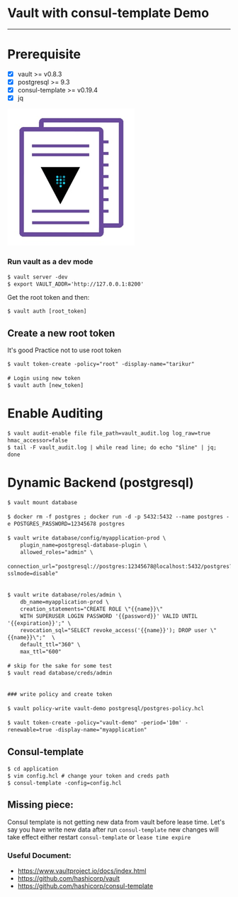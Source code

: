 # Vault with consul-template Demo
---


# Prerequisite

- [x] vault >=  v0.8.3
- [x] postgresql >= 9.3
- [x] consul-template >= v0.19.4
- [x] jq

![vaultandconsul](images/vaultconsul.jpeg)
### Run vault as a dev mode

```shell
$ vault server -dev
$ export VAULT_ADDR='http://127.0.0.1:8200'
```
Get the root token and then:
```shell
$ vault auth [root_token]
```

## Create a new root token 
It's good Practice not to use root token

```shell
$ vault token-create -policy="root" -display-name="tarikur"

# Login using new token
$ vault auth [new_token]
```

# Enable Auditing

```shell
$ vault audit-enable file file_path=vault_audit.log log_raw=true hmac_accessor=false
$ tail -F vault_audit.log | while read line; do echo "$line" | jq; done 
```

# Dynamic Backend (postgresql)

```shell
$ vault mount database

$ docker rm -f postgres ; docker run -d -p 5432:5432 --name postgres -e POSTGRES_PASSWORD=12345678 postgres

$ vault write database/config/myapplication-prod \
    plugin_name=postgresql-database-plugin \
    allowed_roles="admin" \
    connection_url="postgresql://postgres:12345678@localhost:5432/postgres?sslmode=disable"


$ vault write database/roles/admin \
    db_name=myapplication-prod \
    creation_statements="CREATE ROLE \"{{name}}\"
    WITH SUPERUSER LOGIN PASSWORD '{{password}}' VALID UNTIL '{{expiration}}';" \
    revocation_sql="SELECT revoke_access('{{name}}'); DROP user \"{{name}}\";"  \
    default_ttl="360" \
    max_ttl="600"

# skip for the sake for some test
$ vault read database/creds/admin


### write policy and create token

$ vault policy-write vault-demo postgresql/postgres-policy.hcl

$ vault token-create -policy="vault-demo" -period='10m' -renewable=true -display-name="myapplication"
```

## Consul-template

```shell
$ cd application
$ vim config.hcl # change your token and creds path
$ consul-template -config=config.hcl
```



## Missing piece:
Consul template is not getting new data from vault before lease time. Let's say you have write new data after run `consul-template` new changes will take effect either restart `consul-template` or `lease time expire` 


### Useful Document:
* https://www.vaultproject.io/docs/index.html
* https://github.com/hashicorp/vault
* https://github.com/hashicorp/consul-template
